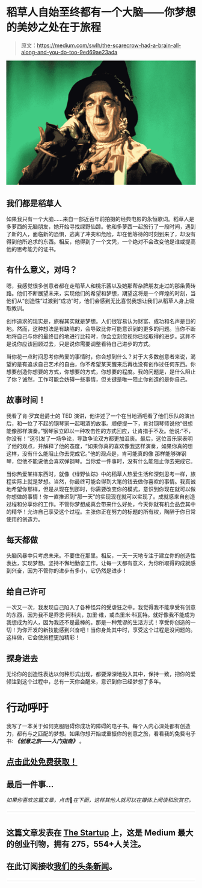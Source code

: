 # 稻草人自始至终都有一个大脑——你梦想的美妙之处在于旅程

> 原文：<https://medium.com/swlh/the-scarecrow-had-a-brain-all-along-and-you-do-too-9ed69ae23ada>

![](img/f33b5fb6c83254a159a820afde80c26c.png)

## 我们都是稻草人

如果我只有一个大脑……来自一部近百年前拍摄的经典电影的永恒歌词。稻草人是多萝西的无脑朋友，她开始寻找绿野仙踪。他和多萝西一起旅行了一段时间，遇到了新的人，面临新的恐惧，逃离了冲突和危险，却在他等待的时刻到来了，却没有得到他所追求的东西。相反，他得到了一个文凭，一个绝对不会改变他是谁或提高他的思考能力的证书。

## **有什么意义，对吗？**

嗯，我感觉很多创意者都在走稻草人和桃乐茜以及她那帮杂牌朋友走过的那条黄砖路。他们不断展望未来，实现他们的希望和梦想，期望这将是一个辉煌的时刻，当他们从“创造性”过渡到“成功”时，他们会感到无比喜悦我想让我们从稻草人身上吸取教训。

创作追求的现实是，旅程其实就是梦想。人们很容易认为财富、成功和名声是目的地。然而，这种想法是有缺陷的，会导致比你可能意识到的更多的问题。当你不断地将自己与你的最终目的地进行比较时，你会立刻忽视你已经取得的进步。这并不是说你应该回顾过去，只是说你需要调整看待自己进步的方式。

当你花一点时间思考你热爱的事情时，你会想到什么？对于大多数创意者来说，渴望的是有追求自己艺术的自由，你不希望某天醒来后再也没有创作过任何东西。你想要创造你想要的方式，你想要的方式，你想要的程度。我的问题是，是什么阻止了你？诚然，工作可能会妨碍一些事情，但关键是唯一阻止你创造的是你自己。

## **故事时间！**

我看了肯·罗宾逊爵士的 TED 演讲，他讲述了一个在当地酒吧看了他们乐队的演出后，和一位了不起的钢琴家一起喝酒的故事。顺便提一下，肯对钢琴师说他“很想能像那样演奏。”钢琴家立即以一种攻击性的方式回应，让肯措手不及。他说:“不，你没有！”这引发了一场争论，导致争论双方都更加沮丧。最后，这位音乐家表明了他的观点，并解释了他的态度，“如果你真的喜欢像我这样演奏，如果你真的想这样，没有什么能阻止你去完成它。”他的观点是，肯可能真的像 那样能够弹钢琴，但他不能说他会喜欢弹钢琴。当你爱一件事时，没有什么能阻止你去完成它。

当你热爱某样东西时，就像《绿野仙踪》中的稻草人热爱生活和深刻思考一样，旅程实际上就是梦想。当然，你最终可能会得到大笔的钱去做你喜欢的事情。我真诚地希望你那样，但是从现在到那时，你需要改变你的模式，意识到你现在就可以做你想做的事情！你一直推迟到“那一天”的实现现在就可以实现了。成就感来自创造过程和分享你的工作。不管你梦想成真会带来什么好处，今天你就有机会品尝其中的精华！允许自己享受这个过程。主张你正在努力的标题的所有权，陶醉于你日常使用的创造力。

## **每天都做**

头脑风暴中只考虑未来。不要住在那里。相反，一天一天地专注于建立你的创造性表达，实现梦想。坚持不懈地勤奋工作。让每一天都有意义，为你所取得的成就感到兴奋，因为不管你的进步有多小，它仍然是进步！

## **给自己许可**

一次又一次，我发现自己陷入了各种怪异的受虐狂之中。我觉得我不能享受有创意的东西，因为我不是乔恩·阿科夫，加里·维，或杰里米·科瓦特。就好像我不能成为我想成为的人，因为我还不是最棒的。那是一种荒谬的生活方式！享受你创造的一切！为你开发的新技能感到兴奋吧！当你身处其中时，享受这个过程是没问题的。这样做，它会使旅程更加精彩！

## **探身进去**

无论你的创造性表达以何种形式出现，都要深深地投入其中，保持一致，把你的爱倾注到这个过程中，总有一天你会醒来，意识到你已经梦想了多年。

# 行动呼吁

我写了一本关于如何克服阻碍你成功的障碍的电子书。每个人内心深处都有创造力，都有与之匹配的梦想。如果你想开始或重振你的创意之旅，看看我的免费电子书: ***《创意之旅——入门指南》*** *。*

## [点击此处免费获取！](http://www.michaelehenson.com/opt-in)

## 最后一件事…

*如果你喜欢这篇文章，点击*👏*在下面，这样其他人就可以在媒体上阅读和欣赏它。*

![](img/731acf26f5d44fdc58d99a6388fe935d.png)

## 这篇文章发表在 [The Startup](https://medium.com/swlh) 上，这是 Medium 最大的创业刊物，拥有 275，554+人关注。

## 在此订阅接收[我们的头条新闻](http://growthsupply.com/the-startup-newsletter/)。

![](img/731acf26f5d44fdc58d99a6388fe935d.png)